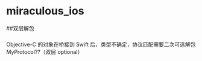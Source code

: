 # miraculous_ios
##双层解包
###
Objective-C 的对象在桥接到 Swift 后，类型不确定，协议匹配需要二次可选解包
MyProtocol??（双层 optional）
